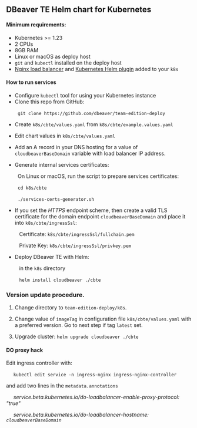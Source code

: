 ## DBeaver TE Helm chart for Kubernetes

#### Minimum requirements:

* Kubernetes >= 1.23
* 2 CPUs
* 8GB RAM
* Linux or macOS as deploy host
* `git` and `kubectl` installed on the deploy host
* [Nginx load balancer](https://docs.nginx.com/nginx-ingress-controller/installation/installation-with-helm/) and [Kubernetes Helm plugin](https://helm.sh/docs/topics/plugins/) added to your `k8s`

#### How to run services

* Configure `kubectl` tool for using your Kubernetes instance 
* Clone this repo from GitHub:

&nbsp;&nbsp;&nbsp;&nbsp;&nbsp;&nbsp;&nbsp;&nbsp;`git clone https://github.com/dbeaver/team-edition-deploy`

* Create `k8s/cbte/values.yaml` from `k8s/cbte/example.values.yaml`

* Edit chart values in `k8s/cbte/values.yaml`

* Add an A record in your DNS hosting for a value of `cloudbeaverBaseDomain` variable with load balancer IP address.

* Generate internal services certificates:

&nbsp;&nbsp;&nbsp;&nbsp;&nbsp;&nbsp;&nbsp;&nbsp;On Linux or macOS, run the script to prepare services certificates: 

&nbsp;&nbsp;&nbsp;&nbsp;&nbsp;&nbsp;&nbsp;&nbsp;`cd k8s/cbte`

&nbsp;&nbsp;&nbsp;&nbsp;&nbsp;&nbsp;&nbsp;&nbsp;`./services-certs-generator.sh`

* If you set the *HTTPS* endpoint scheme, then create a valid TLS certificate for the domain endpoint `cloudbeaverBaseDomain` and place it into `k8s/cbte/ingressSsl`:

&nbsp;&nbsp;&nbsp;&nbsp;&nbsp;&nbsp;&nbsp;&nbsp; Certificate: `k8s/cbte/ingressSsl/fullchain.pem`

&nbsp;&nbsp;&nbsp;&nbsp;&nbsp;&nbsp;&nbsp;&nbsp; Private Key: `k8s/cbte/ingressSsl/privkey.pem`

* Deploy DBeaver TE with Helm:

&nbsp;&nbsp;&nbsp;&nbsp;&nbsp;&nbsp;&nbsp;&nbsp; in the `k8s` directory

&nbsp;&nbsp;&nbsp;&nbsp;&nbsp;&nbsp;&nbsp;&nbsp; `helm install cloudbeaver ./cbte`


### Version update procedure.

1. Change directory to `team-edition-deploy/k8s`.

2. Change value of `imageTag` in configuration file `k8s/cbte/values.yaml` with a preferred version. Go to next step if tag `latest` set.

3. Upgrade cluster: `helm upgrade cloudbeaver ./cbte` 


#### DO proxy hack

Edit ingress controller with:

&nbsp;&nbsp;&nbsp;&nbsp; `kubectl edit service -n ingress-nginx ingress-nginx-controller`

and add two lines in the `metadata.annotations`

&nbsp;&nbsp;&nbsp;&nbsp; *service.beta.kubernetes.io/do-loadbalancer-enable-proxy-protocol: "true"*

&nbsp;&nbsp;&nbsp;&nbsp; *service.beta.kubernetes.io/do-loadbalancer-hostname: `cloudbeaverBaseDomain`*
